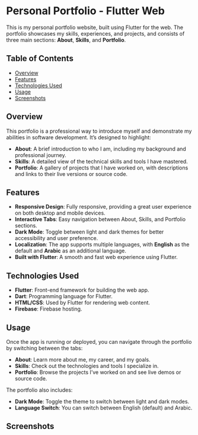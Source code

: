 # Personal Portfolio - Flutter Web

This is my personal portfolio website, built using Flutter for the web. The portfolio showcases my skills, experiences, and projects, and consists of three main sections: **About**, **Skills**, and **Portfolio**.

## Table of Contents

- [Overview](#overview)
- [Features](#features)
- [Technologies Used](#technologies-used)
- [Usage](#usage)
- [Screenshots](#screenshots)


## Overview

This portfolio is a professional way to introduce myself and demonstrate my abilities in software development. It’s designed to highlight:
- **About**: A brief introduction to who I am, including my background and professional journey.
- **Skills**: A detailed view of the technical skills and tools I have mastered.
- **Portfolio**: A gallery of projects that I have worked on, with descriptions and links to their live versions or source code.

## Features

- **Responsive Design**: Fully responsive, providing a great user experience on both desktop and mobile devices.
- **Interactive Tabs**: Easy navigation between About, Skills, and Portfolio sections.
- **Dark Mode**: Toggle between light and dark themes for better accessibility and user preference.
- **Localization**: The app supports multiple languages, with **English** as the default and **Arabic** as an additional language.
- **Built with Flutter**: A smooth and fast web experience using Flutter.

## Technologies Used

- **Flutter**: Front-end framework for building the web app.
- **Dart**: Programming language for Flutter.
- **HTML/CSS**: Used by Flutter for rendering web content.
- **Firebase**: Firebase hosting.

## Usage

Once the app is running or deployed, you can navigate through the portfolio by switching between the tabs:
- **About**: Learn more about me, my career, and my goals.
- **Skills**: Check out the technologies and tools I specialize in.
- **Portfolio**: Browse the projects I’ve worked on and see live demos or source code.

The portfolio also includes:
- **Dark Mode**: Toggle the theme to switch between light and dark modes.
- **Language Switch**: You can switch between English (default) and Arabic.

## Screenshots

<div style="display: grid; grid-template-columns: repeat(2, 1fr); gap: 10px;">
<!--   <img src="https://github.com/user-attachments/assets/d8d6bb48-ddbe-4d24-95fd-bf0296a53819" alt="tablet" width="100%" />
  <img src="https://github.com/user-attachments/assets/918bbba6-d351-4053-b142-5c5b779efb62" alt="desktop" width="100%" />
  <img src="https://github.com/user-attachments/assets/b89e8b21-0f91-4942-9a28-808748675c07" alt="mobile" width="100%" /> -->
</div>

